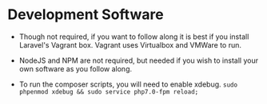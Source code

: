 # Development Software

* Though not required, if you want to follow along it is best if you install Laravel's Vagrant box.  Vagrant uses Virtualbox and VMWare to run.
* NodeJS and NPM are not required, but needed if you wish to install your own software as you follow along.

* To run the composer scripts, you will need to enable xdebug.  `sudo phpenmod xdebug && sudo service php7.0-fpm reload;`
